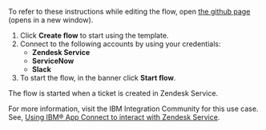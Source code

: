 To refer to these instructions while editing the flow, open [the github page](https://github.com/ot4i/app-connect-templates/tree/main/resources/markdown//Create%20an%20incident%20or%20problem%20in%20ServiceNow%20when%20a%20ticket%20is%20created%20in%20Zendesk%20Service_instructions.md) (opens in a new window).

1. Click **Create flow** to start using the template.
2. Connect to the following accounts by using your credentials:
   - **Zendesk Service** 
   - **ServiceNow**
   - **Slack**
3. To start the flow, in the banner click **Start flow**.

The flow is started  when a ticket is created in Zendesk Service.

For more information, visit the IBM Integration Community for this use case. See, [Using IBM® App Connect to interact with Zendesk Service](https://community.ibm.com/community/user/integration/blogs/shamini-arumugam1/2022/07/04/using-ibm-app-connect-with-zendesk-service).

